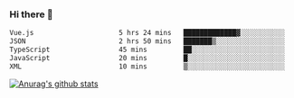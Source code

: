 ### Hi there 👋



<!--
**webB1an/webB1an** is a ✨ _special_ ✨ repository because its `README.md` (this file) appears on your GitHub profile.

Here are some ideas to get you started:

- 🔭 I’m currently working on ...
- 🌱 I’m currently learning ...
- 👯 I’m looking to collaborate on ...
- 🤔 I’m looking for help with ...
- 💬 Ask me about ...
- 📫 How to reach me: ...
- 😄 Pronouns: ...
- ⚡ Fun fact: ...
-->

<!--START_SECTION:waka-->

```txt
Vue.js                     5 hrs 24 mins   █████████████▓░░░░░░░░░░░   54.83 %
JSON                       2 hrs 50 mins   ███████▒░░░░░░░░░░░░░░░░░   28.91 %
TypeScript                 45 mins         ██░░░░░░░░░░░░░░░░░░░░░░░   07.75 %
JavaScript                 20 mins         █░░░░░░░░░░░░░░░░░░░░░░░░   03.46 %
XML                        10 mins         ▒░░░░░░░░░░░░░░░░░░░░░░░░   01.80 %
```

<!--END_SECTION:waka-->


[![Anurag's github stats](https://github-readme-stats.vercel.app/api?username=webB1an&show_icons=true&theme=radical)](https://github.com/anuraghazra/github-readme-stats)

